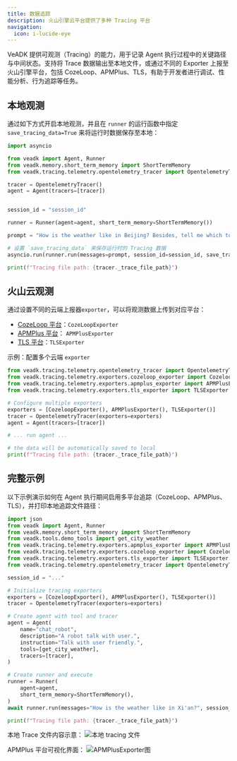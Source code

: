 ```yaml
---
title: 数据追踪
description: 火山引擎云平台提供了多种 Tracing 平台
navigation:
  icon: i-lucide-eye
---
```


VeADK 提供可观测（Tracing）的能力，用于记录 Agent 执行过程中的关键路径与中间状态。支持将 Trace 数据输出至本地文件，或通过不同的 Exporter 上报至火山引擎平台，包括 CozeLoop、APMPlus、TLS，有助于开发者进行调试、性能分析、行为追踪等任务。

## 本地观测

通过如下方式开启本地观测，并且在 `runner` 的运行函数中指定 `save_tracing_data=True` 来将运行时数据保存至本地：

```python
import asyncio

from veadk import Agent, Runner
from veadk.memory.short_term_memory import ShortTermMemory
from veadk.tracing.telemetry.opentelemetry_tracer import OpentelemetryTracer

tracer = OpentelemetryTracer()
agent = Agent(tracers=[tracer])


session_id = "session_id"

runner = Runner(agent=agent, short_term_memory=ShortTermMemory())

prompt = "How is the weather like in Beijing? Besides, tell me which tool you invoked."

# 设置 `save_tracing_data` 来保存运行时的 Tracing 数据
asyncio.run(runner.run(messages=prompt, session_id=session_id, save_tracing_data=True))

print(f"Tracing file path: {tracer._trace_file_path}")
```

## 火山云观测

通过设置不同的云端上报器`exporter`，可以将观测数据上传到对应平台：

- [CozeLoop 平台](https://www.coze.cn/loop)：`CozeLoopExporter`
- [APMPlus 平台](https://www.volcengine.com/product/apmplus)： `APMPlusExporter`
- [TLS 平台](https://www.volcengine.com/product/tls)：`TLSExporter`

示例：配置多个云端 `exporter`

```python
from veadk.tracing.telemetry.opentelemetry_tracer import OpentelemetryTracer
from veadk.tracing.telemetry.exporters.cozeloop_exporter import CozeloopExporter
from veadk.tracing.telemetry.exporters.apmplus_exporter import APMPlusExporter
from veadk.tracing.telemetry.exporters.tls_exporter import TLSExporter

# Configure multiple exporters
exporters = [CozeloopExporter(), APMPlusExporter(), TLSExporter()]
tracer = OpentelemetryTracer(exporters=exporters)
agent = Agent(tracers=[tracer])

# ... run agent ...

# the data will be automatically saved to local
print(f"Tracing file path: {tracer._trace_file_path}")
```

## 完整示例

以下示例演示如何在 Agent 执行期间启用多平台追踪（CozeLoop、APMPlus、TLS），并打印本地追踪文件路径：

```python
import json
from veadk import Agent, Runner
from veadk.memory.short_term_memory import ShortTermMemory
from veadk.tools.demo_tools import get_city_weather
from veadk.tracing.telemetry.exporters.apmplus_exporter import APMPlusExporter
from veadk.tracing.telemetry.exporters.cozeloop_exporter import CozeloopExporter
from veadk.tracing.telemetry.exporters.tls_exporter import TLSExporter
from veadk.tracing.telemetry.opentelemetry_tracer import OpentelemetryTracer

session_id = "..."

# Initialize tracing exporters
exporters = [CozeloopExporter(), APMPlusExporter(), TLSExporter()]
tracer = OpentelemetryTracer(exporters=exporters)

# Create agent with tool and tracer
agent = Agent(
    name="chat_robot",
    description="A robot talk with user.",
    instruction="Talk with user friendly.",
    tools=[get_city_weather],
    tracers=[tracer],
)

# Create runner and execute
runner = Runner(
    agent=agent,
    short_term_memory=ShortTermMemory(),
)
await runner.run(messages="How is the weather like in Xi'an?", session_id=session_id)

print(f"Tracing file path: {tracer._trace_file_path}")
```

本地 Trace 文件内容示意：
![本地 tracing 文件](/images/tracing-file.png)

APMPlus 平台可视化界面：
![APMPlusExporter图](/images/tracing-apmplus.png)
